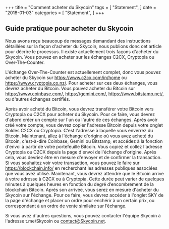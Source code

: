 +++
title = "Comment acheter du Skycoin"
tags = [
    "Statement",
]
date = "2018-01-03"
categories = [
    "Statement",
]
+++

## Guide pratique pour acheter du Skycoin

Nous avons reçu beaucoup de messages demandant des instructions détaillées sur la façon d'acheter du Skycoin, nous publions donc cet article pour décrire le processus. 
Il existe actuellement trois façons d'acheter du Skycoin. Vous pouvez en acheter sur les échanges C2CX, Cryptopia ou Over-The-Counter.

L'échange Over-The-Counter est actuellement complet, donc vous pouvez acheter du Skycoin sur https://www.c2cx.com/in/home ou https://www.cryptopia.co.nz/. 
Pour acheter sur ces deux échanges, vous devrez acheter du Bitcoin. 
Vous pouvez acheter du Bitcoin sur https://www.coinbase.com/, https://gemini.com/, https://www.bitstamp.net/, ou d'autres échanges certifiés.

Après avoir acheté du Bitcoin, vous devrez transférer votre Bitcoin vers Cryptopia ou C2CX pour acheter du Skycoin. 
Pour ce faire, vous devrez d'abord créer un compte sur l'un ou l'autre de ces échanges. 
Après avoir créé votre compte, vous devrez copier l'adresse Bitcoin depuis votre onglet Soldes C2CX ou Cryptopia. 
C'est l'adresse à laquelle vous enverrez du Bitcoin. 
Maintenant, allez à l'échange d'origine où vous avez acheté du Bitcoin, c'est-à-dire Coinbase, Gemini ou Bitstamp, et accédez à la fonction d'envoi à partir de votre portefeuille Bitcoin.
Vous copiez et collez l'adresse Cryptopia ou C2CX depuis la page d'envoi de l'échange d'origine. 
Après cela, vous devriez être en mesure d'envoyer et de confirmer la transaction. 
Si vous souhaitez voir votre transaction, vous pouvez le faire sur https://blockchain.info/ en recherchant les adresses publiques associées que vous avez utilisé. 
Maintenant, vous devrez attendre que le Bitcoin arrive à votre adresse à C2CX ou à Cryptopia. 
Cette durée peut varier de quelques minutes à quelques heures en fonction du degré d’encombrement de la blockchain Bitcoin. Après son arrivée, vous serez en mesure d'acheter du Skycoin sur l'échange. 
Pour ce faire, vous devrez accéder à l'onglet SKY de la page d'échange et placer un ordre pour enchérir à un certain prix, ou correspondant à un ordre de vente similaire sur l’échange.

Si vous avez d'autres questions, vous pouvez contacter l'équipe Skycoin à l'adresse t.me/Skycoin ou contact@Skycoin.net.

